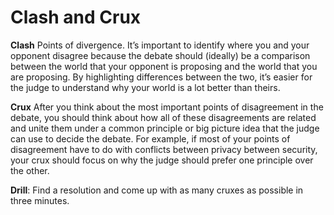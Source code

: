# Clash and Crux

**Clash**
Points of divergence. It’s important to identify where you and your opponent disagree because the debate should (ideally) be a comparison between the world that your opponent is proposing and the world that you are proposing. By highlighting differences between the two, it’s easier for the judge to understand why your world is a lot better than theirs.

**Crux**
After you think about the most important points of disagreement in the debate, you should think about how all of these disagreements are related and unite them under a common principle or big picture idea that the judge can use to decide the debate. For example, if most of your points of disagreement have to do with conflicts between privacy between security, your crux should focus on why the judge should prefer one principle over the other.

**Drill**:
Find a resolution and come up with as many cruxes as possible in three minutes.

